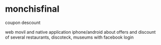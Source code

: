 monchisfinal
============

coupon descount

web movil and native application iphone/android about offers and discount of several restaurants, discoteck, museums with facebook login
